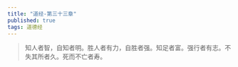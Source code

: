 ```yaml
---
title: "道经-第三十三章"
published: true
tags: 道德经
---
```


> 知人者智，自知者明。胜人者有力，自胜者强。知足者富。强行者有志。不失其所者久。死而不亡者寿。